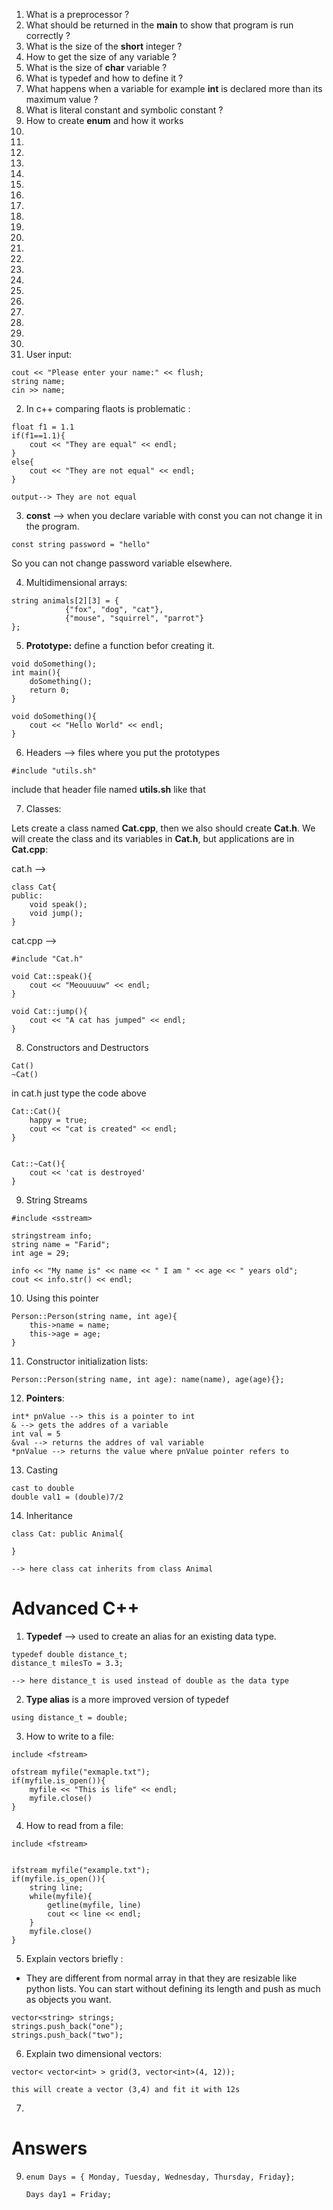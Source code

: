 1. What is a preprocessor ?
2. What should be returned in the **main** to show that program is run correctly ?
3. What is the size of the **short** integer ?
4. How to get the size of any variable ?
5. What is the size of **char** variable ?
6. What is typedef and how to define it ? 
7. What happens when a variable for example **int** is declared more than its maximum value ?
8.  What is literal constant and symbolic constant ?
9.  How to create **enum** and how it works
10.  
11.  
12.  
13.  
14.  
15.  
16.  
17.  
18.  
19.  
20.  
21.  
22.  
23.  
24.  
25.  
26.  
27.  
28.  
29.  
30. 
31. User input:

```
cout << "Please enter your name:" << flush;
string name;
cin >> name;
```

2. In c++ comparing flaots is problematic :

```
float f1 = 1.1
if(f1==1.1){
    cout << "They are equal" << endl;
}
else{
    cout << "They are not equal" << endl;
}

output--> They are not equal
```

3. **const** --> when you declare variable with const you can not change it in the program.

```
const string password = "hello"
```

So you can not change password variable elsewhere.

4. Multidimensional arrays:

```
string animals[2][3] = {
            {"fox", "dog", "cat"}, 
            {"mouse", "squirrel", "parrot"}
};
```

5. **Prototype:** define a function befor creating it.

```
void doSomething();
int main(){
    doSomething();
    return 0;
}

void doSomething(){
    cout << "Hello World" << endl;
}
```

6. Headers --> files where you put the prototypes

```
#include "utils.sh"
```

include that header file named **utils.sh** like that

7. Classes: 

Lets create a class named **Cat.cpp**, then we also should create **Cat.h**. We will create the class and its variables in **Cat.h**, but applications are in **Cat.cpp**:

cat.h --> 

```
class Cat{
public:
    void speak();
    void jump();
}
```

cat.cpp -->

```
#include "Cat.h"

void Cat::speak(){
    cout << "Meouuuuw" << endl;
}

void Cat::jump(){
    cout << "A cat has jumped" << endl;
}
```

8. Constructors and Destructors

```
Cat()
~Cat()
```

in cat.h just type the code above

```
Cat::Cat(){
    happy = true;
    cout << "cat is created" << endl;
}


Cat::~Cat(){
    cout << 'cat is destroyed'
}
```

9. String Streams

```
#include <sstream>

stringstream info;
string name = "Farid";
int age = 29;

info << "My name is" << name << " I am " << age << " years old";
cout << info.str() << endl;
```

10. Using this pointer

```
Person::Person(string name, int age){
    this->name = name;
    this->age = age;
}
```

11. Constructor initialization lists:

```
Person::Person(string name, int age): name(name), age(age){};
```

12. **Pointers**:

```
int* pnValue --> this is a pointer to int
& --> gets the addres of a variable
int val = 5
&val --> returns the addres of val variable 
*pnValue --> returns the value where pnValue pointer refers to
```

13. Casting 

```
cast to double
double val1 = (double)7/2
```

14. Inheritance

```
class Cat: public Animal{

}

--> here class cat inherits from class Animal
```

# Advanced C++

1. **Typedef**  --> used to create an alias for an existing data type.

```
typedef double distance_t;
distance_t milesTo = 3.3;

--> here distance_t is used instead of double as the data type
```

2. **Type alias** is a more improved version of typedef

```
using distance_t = double;
```

3. How to write to a file:

```
include <fstream>

ofstream myfile("exmaple.txt");
if(myfile.is_open()){
    myfile << "This is life" << endl;
    myfile.close()
}
```

4. How to read from a file:

```
include <fstream>


ifstream myfile("example.txt");
if(myfile.is_open()){
    string line;
    while(myfile){
        getline(myfile, line)
        cout << line << endl;
    }
    myfile.close()
}
```

5. Explain vectors briefly :
- They are different from normal array in that they are resizable like python lists. You can start without defining its length and push as much as objects you want.

```
vector<string> strings;
strings.push_back("one");
strings.push_back("two");
```

6. Explain two dimensional vectors:

```
vector< vector<int> > grid(3, vector<int>(4, 12));

this will create a vector (3,4) and fit it with 12s
```

7. 



# Answers

9. ```
   enum Days = { Monday, Tuesday, Wednesday, Thursday, Friday};
   
   Days day1 = Friday;
   ```
